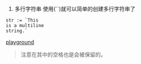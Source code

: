 1. 多行字符串
使用(``)就可以简单的创建多行字符串了
```
str := `This
is a multiline
string.`
```
[playground](https://play.golang.org/p/mpIQuNhC1kr)
> 注意在其中的空格也是会被保留的。

